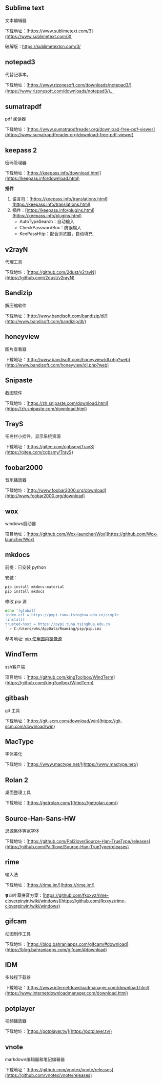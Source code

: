 ## Sublime text

文本编辑器

下载地址：[https://www.sublimetext.com/3](https://www.sublimetext.com/3)

破解版：https://sublimetextcn.com/3/



## notepad3

代替记事本。

下载地址：[https://www.rizonesoft.com/downloads/notepad3/](https://www.rizonesoft.com/downloads/notepad3/)。



## sumatrapdf

pdf 阅读器

下载地址：[https://www.sumatrapdfreader.org/download-free-pdf-viewer](https://www.sumatrapdfreader.org/download-free-pdf-viewer)



## keepass 2

密码管理器

下载地址：[https://keepass.info/download.html](https://keepass.info/download.html)

**插件**

1. 语言包：[https://keepass.info/translations.html](https://keepass.info/translations.html)
2. 插件：[https://keepass.info/plugins.html](https://keepass.info/plugins.html)
   * AutoTypeSearch：自动输入
   * CheckPasswordBox：防误输入
   * KeePassHttp：配合浏览器，自动填充



## v2rayN

代理工具

下载地址：[https://github.com/2dust/v2rayN](https://github.com/2dust/v2rayN)



## Bandizip

解压缩软件

下载地址：[http://www.bandisoft.com/bandizip/dl/](http://www.bandisoft.com/bandizip/dl/)



## honeyview

图片查看器

下载地址：[http://www.bandisoft.com/honeyview/dl.php?web](http://www.bandisoft.com/honeyview/dl.php?web)



## Snipaste

截图软件

下载地址：[https://zh.snipaste.com/download.html](https://zh.snipaste.com/download.html)



## TrayS

任务栏小挂件，显示系统资源

下载地址：[https://gitee.com/cgbsmy/TrayS](https://gitee.com/cgbsmy/TrayS)



## foobar2000

音乐播放器

下载地址：[http://www.foobar2000.org/download](http://www.foobar2000.org/download)



## wox

windows启动器

项目地址：[https://github.com/Wox-launcher/Wox](https://github.com/Wox-launcher/Wox)



## mkdocs

前提：已安装 python

安装：

```bash
pip install mkdocs-material
pip install mkdocs
```

修改 pip 源

```bash
echo '[global]
index-url = https://pypi.tuna.tsinghua.edu.cn/simple
[install]
trusted-host = https://pypi.tuna.tsinghua.edu.cn
' > C:/Users/whs/AppData/Roaming/pip/pip.ini
```

参考地址: [pip 使用国内镜像源](https://www.runoob.com/w3cnote/pip-cn-mirror.html)



## WindTerm

ssh客户端

项目地址：[https://github.com/kingToolbox/WindTerm](https://github.com/kingToolbox/WindTerm)



## gitbash

git 工具

下载地址：[https://git-scm.com/download/win](https://git-scm.com/download/win)



## MacType

字体美化

下载地址：[https://www.mactype.net/](https://www.mactype.net/)



## Rolan 2

桌面整理工具

下载地址：[https://getrolan.com/](https://getrolan.com/)



## Source-Han-Sans-HW

思源黑体等宽字体

下载地址：[https://github.com/Pal3love/Source-Han-TrueType/releases](https://github.com/Pal3love/Source-Han-TrueType/releases)



## rime

输入法

下载地址：[https://rime.im/](https://rime.im/)

🍀️四叶草拼音方案：[https://github.com/fkxxyz/rime-cloverpinyin/wiki/windows](https://github.com/fkxxyz/rime-cloverpinyin/wiki/windows)



## gifcam

动图制作工具

下载地址：[https://blog.bahraniapps.com/gifcam/#download](https://blog.bahraniapps.com/gifcam/#download)



## IDM

多线程下载器

下载地址：[https://www.internetdownloadmanager.com/download.html](https://www.internetdownloadmanager.com/download.html)



## potplayer

视频播放器

下载地址：[https://potplayer.tv/](https://potplayer.tv/)


## vnote

markdown编辑器和笔记编辑器

下载地址：[https://github.com/vnotex/vnote/releases](https://github.com/vnotex/vnote/releases)
